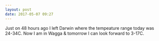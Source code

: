 ```yaml
---
layout: post
date: 2017-05-07 09:27
---
```

Just on 48 hours ago I left Darwin where the tempeature range today was 24-34C. Now I am in Wagga &amp; tomorrow I can look forward to 3-17C. 
